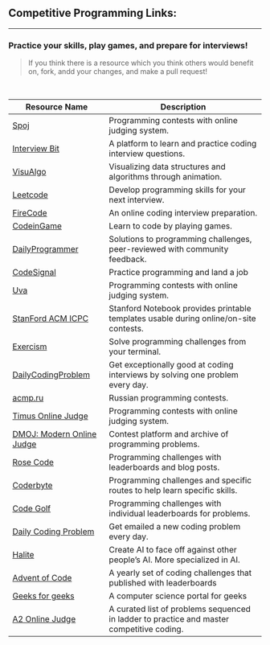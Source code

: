 ## Competitive Programming Links:
-------------------------------

### Practice your skills, play games, and prepare for interviews!

> If you think there is a resource which you think others would benefit on, fork, andd your changes, and make a pull request!
<br>

| Resource Name                                                | Description                                                                               |
| ------------------------------------------------------------ | ----------------------------------------------------------------------------------------- |
| [Spoj](https://www.spoj.com/)                                | Programming contests with online judging system.                                          |
| [Interview Bit](https://www.interviewbit.com/)               | A platform to learn and practice coding interview questions.                              |
| [VisuAlgo](https://visualgo.net/en)                          | Visualizing data structures and algorithms through animation.                             |
| [Leetcode](https://leetcode.com/)                            | Develop programming skills for your next interview.                                       |
| [FireCode](https://www.firecode.io/)                         | An online coding interview preparation.                                                   |
| [CodeinGame](https://www.codingame.com/start)                | Learn to code by playing games.                                                           |
| [DailyProgrammer](https://www.hackerrank.com/)               | Solutions to programming challenges, peer-reviewed with community feedback.               |
| [CodeSignal](https://codesignal.com/)                        | Practice programming and land a job                                                       |
| [Uva](https://onlinejudge.org/)                              | Programming contests with online judging system.                                          |
| [StanFord ACM ICPC](https://github.com/jaehyunp/stanfordacm) | Stanford Notebook provides printable templates usable during online/on-site contests.     |
| [Exercism](https://exercism.io/)                             | Solve programming challenges from your terminal.                                          |
| [DailyCodingProblem](https://www.dailycodingproblem.com/)    | Get exceptionally good at coding interviews by solving one problem every day.             |
| [acmp.ru](https://acmp.ru/)                                  | Russian programming contests.                                                             |
| [Timus Online Judge](https://acm.timus.ru/?locale=en)        | Programming contests with online judging system.                                          |
| [DMOJ: Modern Online Judge](https://dmoj.ca/)                | Contest platform and archive of programming problems.                                     |
| [Rose Code](https://www.rosecode.net/)                       | Programming challenges with leaderboards and blog posts.                                  |
| [Coderbyte](https://coderbyte.com/)                          | Programming challenges and specific routes to help learn specific skills.                 |
| [Code Golf](https://code.golf/)                              | Programming challenges with individual leaderboards for problems.                         |
| [Daily Coding Problem](https://www.dailycodingproblem.com/)  | Get emailed a new coding problem every day.                                               |
| [Halite](https://halite.io/)                                 | Create AI to face off against other people’s AI. More specialized in AI.                  |
| [Advent of Code](https://adventofcode.com/)                  | A yearly set of coding challenges that published with leaderboards                        |
| [Geeks for geeks](https://www.geeksforgeeks.org/)            | A computer science portal for geeks                                                       |
| [A2 Online Judge](https://a2oj.com/)                         | A curated list of problems sequenced in ladder to practice and master competitive coding. |
